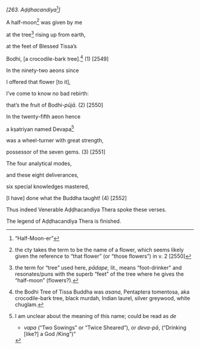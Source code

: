 *\[263. Aḍḍhacandiya*[^1]*\]*

A half-moon[^2] was given by me

at the tree[^3] rising up from earth,

at the feet of Blessed Tissa’s

Bodhi, \[a crocodile-bark tree\].[^4] (1) \[2549\]

In the ninety-two aeons since

I offered that flower \[to it\],

I’ve come to know no bad rebirth:

that’s the fruit of Bodhi-*pūjā*. (2) \[2550\]

In the twenty-fifth aeon hence

a kṣatriyan named Devapa[^5]

was a wheel-turner with great strength,

possessor of the seven gems. (3) \[2551\]

The four analytical modes,

and these eight deliverances,

six special knowledges mastered,

\[I have\] done what the Buddha taught! (4) \[2552\]

Thus indeed Venerable Aḍḍhacandiya Thera spoke these verses.

The legend of Aḍḍhacandiya Thera is finished.

[^1]: “Half-Moon-er”

[^2]: the cty takes the term to be the name of a flower, which seems
    likely given the reference to “that flower” (or “those flowers”) in
    v. 2 \[2550\]

[^3]: the term for “tree” used here, *pādape,* lit., means
    “foot-drinker” and resonates/puns with the superb “feet” of the tree
    where he gives the “half-moon” (flowers?).

[^4]: the Bodhi Tree of Tissa Buddha was *asana*, Pentaptera tomentosa,
    aka crocodile-bark tree, black murdah, Indian laurel, silver
    greywood, white chuglam.

[^5]: I am unclear about the meaning of this name; could be read as *de*
    + *vapa* (“Two Sowings” or “Twice Sheared”), or *deva-pā*,
    (“Drinking \[like?\] a God /King”)”
